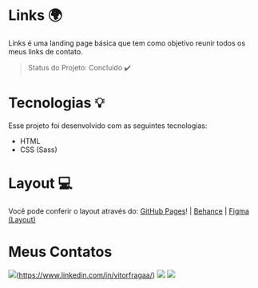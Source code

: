 

# Links 🌍
Links é uma landing page básica que tem como objetivo reunir todos os meus links de contato. 
> Status do Projeto: Concluido :heavy_check_mark:

# Tecnologias 💡
Esse projeto foi desenvolvido com as seguintes tecnologias:

- HTML
- CSS (Sass)


# Layout 💻
Você pode conferir o layout através do: [GitHub Pages](https://vitoorfraga.github.io/links/)! | [Behance](https://www.behance.net/gallery/130451535/Links?) | [Figma (Layout)](https://www.figma.com/file/jduRspgBJMMyLopcrzxI7O/Links?node-id=6%3A2)

# Meus Contatos
 <img src="https://img.shields.io/badge/linkedin-%230077B5.svg?&style=for-the-badge&logo=linkedin&logoColor=white" />(https://www.linkedin.com/in/vitorfragaa/) [<img src = "https://img.shields.io/badge/instagram-%23E4405F.svg?&style=for-the-badge&logo=instagram&logoColor=white">](https://www.instagram.com/vitoorfrag/) [<img src = "https://img.shields.io/badge/-Behance-blue?style=for-the-badge&logo=behance&logoColor=white">](https://www.behance.net/vitorfraga)

